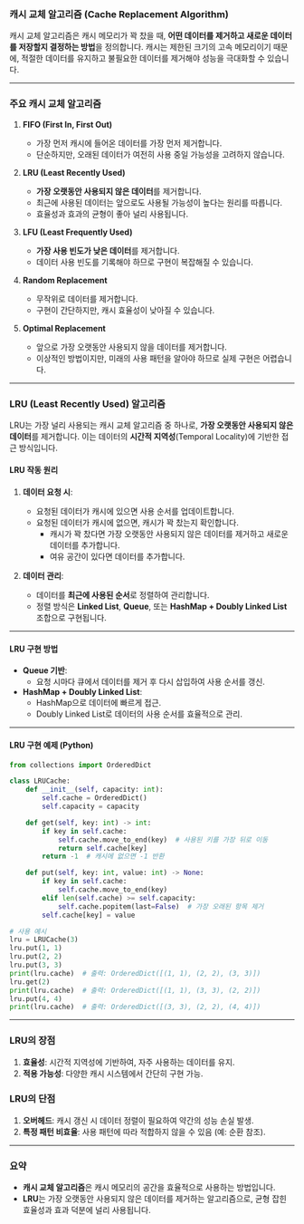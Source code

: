 ### 캐시 교체 알고리즘 (Cache Replacement Algorithm)

캐시 교체 알고리즘은 캐시 메모리가 꽉 찼을 때, **어떤 데이터를 제거하고 새로운 데이터를 저장할지 결정하는 방법**을 정의합니다. 캐시는 제한된 크기의 고속 메모리이기 때문에, 적절한 데이터를 유지하고 불필요한 데이터를 제거해야 성능을 극대화할 수 있습니다.

---

### 주요 캐시 교체 알고리즘
1. **FIFO (First In, First Out)**
    - 가장 먼저 캐시에 들어온 데이터를 가장 먼저 제거합니다.
    - 단순하지만, 오래된 데이터가 여전히 사용 중일 가능성을 고려하지 않습니다.

2. **LRU (Least Recently Used)**
    - **가장 오랫동안 사용되지 않은 데이터**를 제거합니다.
    - 최근에 사용된 데이터는 앞으로도 사용될 가능성이 높다는 원리를 따릅니다.
    - 효율성과 효과의 균형이 좋아 널리 사용됩니다.

3. **LFU (Least Frequently Used)**
    - **가장 사용 빈도가 낮은 데이터**를 제거합니다.
    - 데이터 사용 빈도를 기록해야 하므로 구현이 복잡해질 수 있습니다.

4. **Random Replacement**
    - 무작위로 데이터를 제거합니다.
    - 구현이 간단하지만, 캐시 효율성이 낮아질 수 있습니다.

5. **Optimal Replacement**
    - 앞으로 가장 오랫동안 사용되지 않을 데이터를 제거합니다.
    - 이상적인 방법이지만, 미래의 사용 패턴을 알아야 하므로 실제 구현은 어렵습니다.

---

### LRU (Least Recently Used) 알고리즘

LRU는 가장 널리 사용되는 캐시 교체 알고리즘 중 하나로, **가장 오랫동안 사용되지 않은 데이터**를 제거합니다. 이는 데이터의 **시간적 지역성**(Temporal Locality)에 기반한 접근 방식입니다.

#### LRU 작동 원리
1. **데이터 요청 시**:
    - 요청된 데이터가 캐시에 있으면 사용 순서를 업데이트합니다.
    - 요청된 데이터가 캐시에 없으면, 캐시가 꽉 찼는지 확인합니다.
        - 캐시가 꽉 찼다면 가장 오랫동안 사용되지 않은 데이터를 제거하고 새로운 데이터를 추가합니다.
        - 여유 공간이 있다면 데이터를 추가합니다.

2. **데이터 관리**:
    - 데이터를 **최근에 사용된 순서**로 정렬하여 관리합니다.
    - 정렬 방식은 **Linked List**, **Queue**, 또는 **HashMap + Doubly Linked List** 조합으로 구현됩니다.

---

#### LRU 구현 방법
- **Queue 기반**:
    - 요청 시마다 큐에서 데이터를 제거 후 다시 삽입하여 사용 순서를 갱신.
- **HashMap + Doubly Linked List**:
    - HashMap으로 데이터에 빠르게 접근.
    - Doubly Linked List로 데이터의 사용 순서를 효율적으로 관리.

---

#### LRU 구현 예제 (Python)
```python
from collections import OrderedDict

class LRUCache:
    def __init__(self, capacity: int):
        self.cache = OrderedDict()
        self.capacity = capacity

    def get(self, key: int) -> int:
        if key in self.cache:
            self.cache.move_to_end(key)  # 사용된 키를 가장 뒤로 이동
            return self.cache[key]
        return -1  # 캐시에 없으면 -1 반환

    def put(self, key: int, value: int) -> None:
        if key in self.cache:
            self.cache.move_to_end(key)
        elif len(self.cache) >= self.capacity:
            self.cache.popitem(last=False)  # 가장 오래된 항목 제거
        self.cache[key] = value

# 사용 예시
lru = LRUCache(3)
lru.put(1, 1)
lru.put(2, 2)
lru.put(3, 3)
print(lru.cache)  # 출력: OrderedDict([(1, 1), (2, 2), (3, 3)])
lru.get(2)
print(lru.cache)  # 출력: OrderedDict([(1, 1), (3, 3), (2, 2)])
lru.put(4, 4)
print(lru.cache)  # 출력: OrderedDict([(3, 3), (2, 2), (4, 4)])
```

---

### LRU의 장점
1. **효율성**: 시간적 지역성에 기반하여, 자주 사용하는 데이터를 유지.
2. **적용 가능성**: 다양한 캐시 시스템에서 간단히 구현 가능.

### LRU의 단점
1. **오버헤드**: 캐시 갱신 시 데이터 정렬이 필요하여 약간의 성능 손실 발생.
2. **특정 패턴 비효율**: 사용 패턴에 따라 적합하지 않을 수 있음 (예: 순환 참조).

---

### 요약
- **캐시 교체 알고리즘**은 캐시 메모리의 공간을 효율적으로 사용하는 방법입니다.
- **LRU**는 가장 오랫동안 사용되지 않은 데이터를 제거하는 알고리즘으로, 균형 잡힌 효율성과 효과 덕분에 널리 사용됩니다.